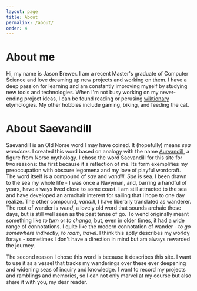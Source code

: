 ```yaml
---
layout: page
title: About
permalink: /about/
order: 4
---
```


# About me

Hi, my name is Jason Brewer. I am a recent Master's graduate of Computer Science and love dreaming up new projects and working on them. I have a deep passion for learning and am constantly improving myself by studying new tools and technologies. When I'm not busy working on my never-ending project ideas, I can be found reading or perusing [wiktionary](https://www.wiktionary.org) etymologies. My other hobbies include gaming, biking, and feeding the cat.

# About Saevandill

Saevandill is an Old Norse word I may have coined. It (hopefully) means <em>sea wanderer</em>. I created this word based on analogy with the name [Aurvandill](https://en.wikipedia.org/wiki/Aurvandill), a figure from Norse mythology. I chose the word Saevandill for this site for two reasons: the first because it a reflection of me. Its form exemplifies my preoccupation with obscure legomena and my love of playful wordcraft. The word itself is a compound of <em>sae</em> and <em>vandill</em>. <em>Sae</em> is sea. I been drawn to the sea my whole life - I was once a Navyman, and, barring a handful of years, have always lived close to some coast. I am still attracted to the sea and have developed an armchair interest for sailing that I hope to one day realize. The other compound, <em>vandill</em>, I have liberally translated as wanderer. The root of wander is <em>wend</em>, a lovely old word that sounds archaic these days, but is still well seen as the past tense of go. To wend originally meant something like <em>to turn</em> or <em>to change</em>, but, even in older times, it had a wide range of connotations. I quite like the modern connotation of wander - <em>to go somewhere indirectly</em>, <em>to roam, travel</em>. I think this aptly describes my worldy forays - sometimes I don't have a direction in mind but am always rewarded the journey.

The second reason I chose this word is because it describes this site. I want to use it as a vessel that tracks my wanderings over these ever deepening and widening seas of inquiry and knowledge. I want to record my projects and ramblings and memories, so I can not only marvel at my course but also share it with you, my dear reader.

